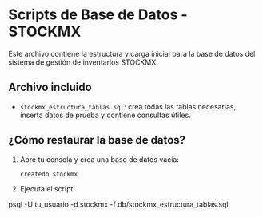 # Scripts de Base de Datos - STOCKMX

Este archivo contiene la estructura y carga inicial para la base de datos del sistema de gestión de inventarios STOCKMX.

## Archivo incluido

- `stockmx_estructura_tablas.sql`: crea todas las tablas necesarias, inserta datos de prueba y contiene consultas útiles.

## ¿Cómo restaurar la base de datos?

1. Abre tu consola y crea una base de datos vacía:

   ```bash
   createdb stockmx

2. Ejecuta el script

psql -U tu_usuario -d stockmx -f db/stockmx_estructura_tablas.sql
